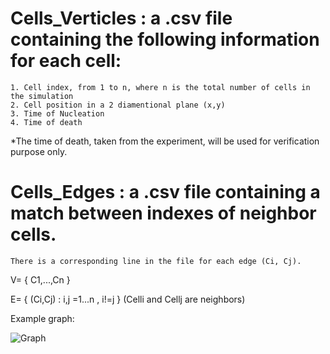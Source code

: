# **Cells_Verticles** : a .csv file containing the following information for each cell:
	1. Cell index, from 1 to n, where n is the total number of cells in the simulation
	2. Cell position in a 2 diamentional plane (x,y)
	3. Time of Nucleation
	4. Time of death
	
*The time of death, taken from the experiment, will be used for verification purpose only.
	
# **Cells_Edges** : a .csv file containing a match between indexes of neighbor cells.
	There is a corresponding line in the file for each edge (Ci, Cj).

	
V= { C1,...,Cn }

E= { (Ci,Cj) : i,j =1...n , i!=j }  (Celli and Cellj are neighbors)

Example graph:

![Graph](/Cells_graph4.jpg)
